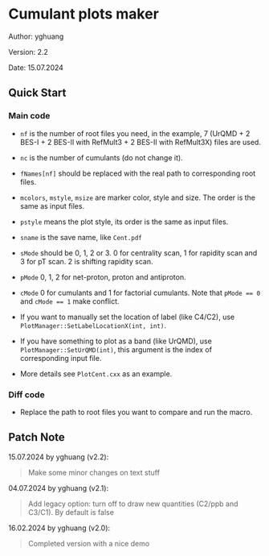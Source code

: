 # Cumulant plots maker

Author: yghuang

Version: 2.2

Date: 15.07.2024

## Quick Start

### Main code

* `nf` is the number of root files you need, in the example, 7 (UrQMD + 2 BES-I + 2 BES-II with RefMult3 + 2 BES-II with RefMult3X) files are used.

* `nc` is the number of cumulants (do not change it).

* `fNames[nf]` should be replaced with the real path to corresponding root files.

* `mcolors`, `mstyle`, `msize` are marker color, style and size. The order is the same as input files.

* `pstyle` means the plot style, its order is the same as input files.

* `sname` is the save name, like `Cent.pdf`

* `sMode` should be 0, 1, 2 or 3. 0 for centrality scan, 1 for rapidity scan and 3 for pT scan. 2 is shifting rapidity scan.

* `pMode` 0, 1, 2 for net-proton, proton and antiproton.

* `cMode` 0 for cumulants and 1 for factorial cumulants. Note that `pMode == 0` and `cMode == 1` make conflict.

* If you want to manually set the location of label (like C4/C2), use `PlotManager::SetLabelLocationX(int, int)`.

* If you have something to plot as a band (like UrQMD), use `PlotManager::SetUrQMD(int)`, this argument is the index of corresponding input file.

* More details see `PlotCent.cxx` as an example.

### Diff code

* Replace the path to root files you want to compare and run the macro.

## Patch Note

15.07.2024 by yghuang (v2.2):

> Make some minor changes on text stuff

04.07.2024 by yghuang (v2.1):

> Add legacy option: turn off to draw new quantities (C2/ppb and C3/C1). By default is false

16.02.2024 by yghuang (v2.0):

> Completed version with a nice demo
